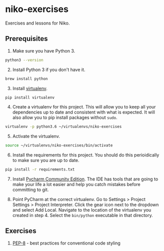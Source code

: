 # niko-exercises
Exercises and lessons for Niko.

## Prerequisites

1. Make sure you have Python 3.
```bash
python3 --version
```

2. Install Python 3 if you don't have it.
```bash
brew install python
```

3. Install [virtualenv](https://virtualenv.pypa.io/en/stable/).

```bash
pip install virtualenv
```

4. Create a virtualenv for this project. This will allow you to keep all your dependencies up to date and consistent with what is expected. It will also allow you to pip install packages without `sudo`.
```bash
virtualenv -p python3.6 ~/virtualenvs/niko-exercises
```

5. Activate the virtualenv.
```bash
source ~/virtualenvs/niko-exercises/bin/activate
```

6. Install the requirements for this project. You should do this perioidically to make sure you are up to date.
```bash
pip install -r requirements.txt
```

7. Install [Pycharm Community Edition](https://www.jetbrains.com/pycharm/download). The IDE has tools that are going to make your life a lot easier and help you catch mistakes before committing to git.

8. Point PyCharm at the correct virtualenv. Go to Settings > Project Settings > Project Interpreter. Click the gear icon next to the dropdown and select Add Local. Navigate to the location of the virtualenv you created in step 4. Select the `bin/python` executable in that directory.

## Exercises

1. [PEP-8](exercises/pep8) - best practices for conventional code styling